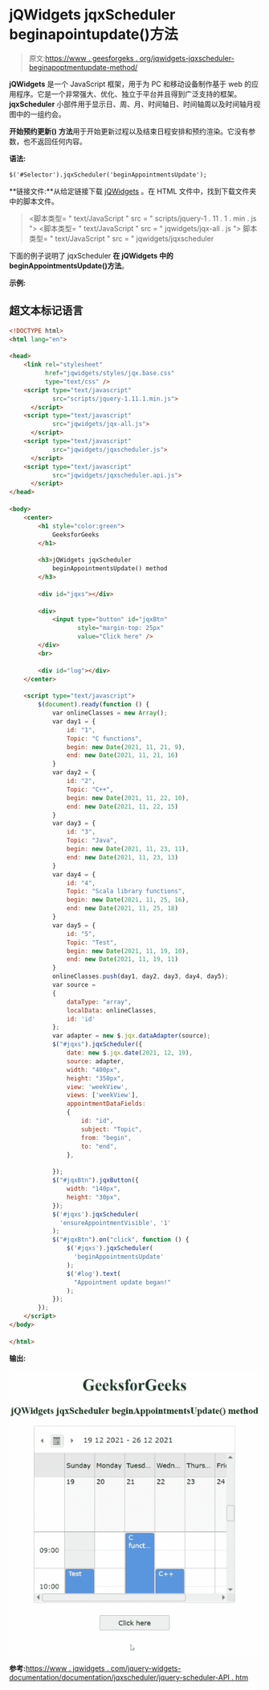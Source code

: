 # jQWidgets jqxScheduler beginapointupdate()方法

> 原文:[https://www . geesforgeks . org/jqwidgets-jqxscheduler-beginapoptmentupdate-method/](https://www.geeksforgeeks.org/jqwidgets-jqxscheduler-beginappointmentsupdate-method/)

**jQWidgets** 是一个 JavaScript 框架，用于为 PC 和移动设备制作基于 web 的应用程序。它是一个非常强大、优化、独立于平台并且得到广泛支持的框架。 **jqxScheduler** 小部件用于显示日、周、月、时间轴日、时间轴周以及时间轴月视图中的一组约会。

**开始预约更新()** **方法**用于开始更新过程以及结束日程安排和预约渲染。它没有参数，也不返回任何内容。

**语法:**

```html
$('#Selector').jqxScheduler('beginAppointmentsUpdate');
```

**链接文件:**从给定链接下载 [jQWidgets](https://www.jqwidgets.com/download/) 。在 HTML 文件中，找到下载文件夹中的脚本文件。

> <link rel="”stylesheet”" href="”jqwidgets/styles/jqx.base.css”" type="”text/css”">
> <脚本类型= " text/JavaScript " src = " scripts/jquery-1 . 11 . 1 . min . js "></脚本>
> <脚本类型= " text/JavaScript " src = " jqwidgets/jqx-all . js "></脚本>
> 脚本类型= " text/JavaScript " src = " jqwidgets/jqxscheduler

下面的例子说明了 jqxScheduler **在 jQWidgets 中的 beginAppointmentsUpdate()方法**。

**示例:**

## 超文本标记语言

```html
<!DOCTYPE html>
<html lang="en">

<head>
    <link rel="stylesheet" 
          href="jqwidgets/styles/jqx.base.css"
          type="text/css" />
    <script type="text/javascript" 
            src="scripts/jquery-1.11.1.min.js">
      </script>
    <script type="text/javascript" 
            src="jqwidgets/jqx-all.js">
      </script>
    <script type="text/javascript" 
            src="jqwidgets/jqxscheduler.js">
      </script>
    <script type="text/javascript"
            src="jqwidgets/jqxscheduler.api.js">
      </script>
</head>

<body>
    <center>
        <h1 style="color:green">
            GeeksforGeeks
        </h1>

        <h3>jQWidgets jqxScheduler
            beginAppointmentsUpdate() method
        </h3>

        <div id="jqxs"></div>

        <div>
            <input type="button" id="jqxBtn" 
                   style="margin-top: 25px" 
                   value="Click here" />
        </div>
        <br>

        <div id="log"></div>
    </center>

    <script type="text/javascript">
        $(document).ready(function () {
            var onlineClasses = new Array();
            var day1 = {
                id: "1",
                Topic: "C functions",
                begin: new Date(2021, 11, 21, 9),
                end: new Date(2021, 11, 21, 16)
            }
            var day2 = {
                id: "2",
                Topic: "C++",
                begin: new Date(2021, 11, 22, 10),
                end: new Date(2021, 11, 22, 15)
            }
            var day3 = {
                id: "3",
                Topic: "Java",
                begin: new Date(2021, 11, 23, 11),
                end: new Date(2021, 11, 23, 13)
            }
            var day4 = {
                id: "4",
                Topic: "Scala library functions",
                begin: new Date(2021, 11, 25, 16),
                end: new Date(2021, 11, 25, 18)
            }
            var day5 = {
                id: "5",
                Topic: "Test",
                begin: new Date(2021, 11, 19, 10),
                end: new Date(2021, 11, 19, 11)
            }
            onlineClasses.push(day1, day2, day3, day4, day5);
            var source =
            {
                dataType: "array",
                localData: onlineClasses,
                id: 'id'
            };
            var adapter = new $.jqx.dataAdapter(source);
            $("#jqxs").jqxScheduler({
                date: new $.jqx.date(2021, 12, 19),
                source: adapter,
                width: "400px",
                height: "350px",
                view: 'weekView',
                views: ['weekView'],
                appointmentDataFields:
                {
                    id: "id",
                    subject: "Topic",
                    from: "begin",
                    to: "end",
                },

            });
            $("#jqxBtn").jqxButton({
                width: "140px",
                height: "30px",
            });
            $('#jqxs').jqxScheduler(
              'ensureAppointmentVisible', '1'
            );
            $("#jqxBtn").on("click", function () {
                $('#jqxs').jqxScheduler(
                  'beginAppointmentsUpdate'
                );
                $('#log').text(
                  "Appointment update began!"
                );
            });
        });
    </script>
</body>

</html>
```

**输出:**

![](img/2923ded8189358fb85e8615eb614dd2b.png)

**参考:**[https://www . jqwidgets . com/jquery-widgets-documentation/documentation/jqxscheduler/jquery-scheduler-API . htm](https://www.jqwidgets.com/jquery-widgets-documentation/documentation/jqxscheduler/jquery-scheduler-api.htm)